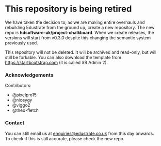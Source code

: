 # This repository is being retired
We have taken the decision to, as we are making entire overhauls and rebuilding Edustrate from the ground up, create a new repository. The new repo is **hdsoftware-uk/project-chalkboard**. When we create releases, the versions will start from v0.3.0 despite this changing the semantic system previously used.

This repository will not be deleted. It will be archived and read-only, but will still be forkable. You can also download the template from https://startbootstrap.com (it is called SB Admin 2).

### Acknowledgements
Contributors:
* @pixelpro15
* @niceygy
* @viggo2
* @theo-fletch

### Contact
You can still email us at enquiries@edustrate.co.uk from this day onwards. To check if this is still accurate, please check the new repo.
